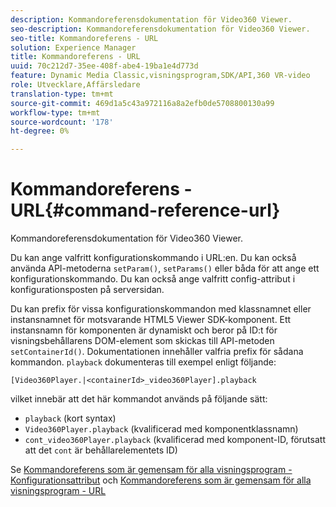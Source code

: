 ```yaml
---
description: Kommandoreferensdokumentation för Video360 Viewer.
seo-description: Kommandoreferensdokumentation för Video360 Viewer.
seo-title: Kommandoreferens - URL
solution: Experience Manager
title: Kommandoreferens - URL
uuid: 70c212d7-35ee-408f-abe4-19ba1e4d773d
feature: Dynamic Media Classic,visningsprogram,SDK/API,360 VR-video
role: Utvecklare,Affärsledare
translation-type: tm+mt
source-git-commit: 469d1a5c43a972116a8a2efb0de5708800130a99
workflow-type: tm+mt
source-wordcount: '178'
ht-degree: 0%

---
```



# Kommandoreferens - URL{#command-reference-url}

Kommandoreferensdokumentation för Video360 Viewer.

Du kan ange valfritt konfigurationskommando i URL:en. Du kan också använda API-metoderna `setParam()`, `setParams()` eller båda för att ange ett konfigurationskommando. Du kan också ange valfritt config-attribut i konfigurationsposten på serversidan.

Du kan prefix för vissa konfigurationskommandon med klassnamnet eller instansnamnet för motsvarande HTML5 Viewer SDK-komponent. Ett instansnamn för komponenten är dynamiskt och beror på ID:t för visningsbehållarens DOM-element som skickas till API-metoden `setContainerId()`. Dokumentationen innehåller valfria prefix för sådana kommandon. `playback` dokumenteras till exempel enligt följande:

```
[Video360Player.|<containerId>_video360Player].playback
```

vilket innebär att det här kommandot används på följande sätt:

* `playback` (kort syntax)
* `Video360Player.playback` (kvalificerad med komponentklassnamn)
* `cont_video360Player.playback` (kvalificerad med komponent-ID, förutsatt att det  `cont` är behållarelementets ID)

Se [Kommandoreferens som är gemensam för alla visningsprogram - Konfigurationsattribut](../../../r-html5-viewer-20-cmdref-configattrib/r-html5-viewer-20-cmdref-configattrib.md#concept-850e0f2c49b949deb7cfbfd330d329bd) och [Kommandoreferens som är gemensam för alla visningsprogram - URL](../../../c-html5-viewer-20-cmdref-url/c-html5-viewer-20-cmdref-url.md#concept-9b337f349b7b406b8c33c7ee96b3e226)
